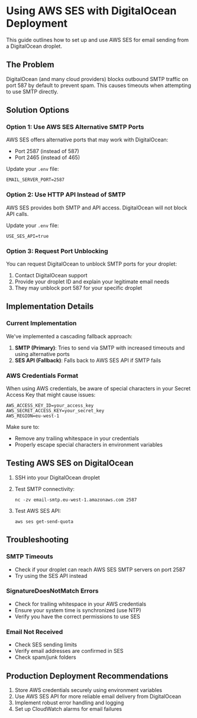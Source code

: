 # Using AWS SES with DigitalOcean Deployment

This guide outlines how to set up and use AWS SES for email sending from a DigitalOcean droplet.

## The Problem

DigitalOcean (and many cloud providers) blocks outbound SMTP traffic on port 587 by default to prevent spam. This causes timeouts when attempting to use SMTP directly.

## Solution Options

### Option 1: Use AWS SES Alternative SMTP Ports

AWS SES offers alternative ports that may work with DigitalOcean:

- Port 2587 (instead of 587)
- Port 2465 (instead of 465)

Update your `.env` file:

```
EMAIL_SERVER_PORT=2587
```

### Option 2: Use HTTP API Instead of SMTP

AWS SES provides both SMTP and API access. DigitalOcean will not block API calls.

Update your `.env` file:

```
USE_SES_API=true
```

### Option 3: Request Port Unblocking

You can request DigitalOcean to unblock SMTP ports for your droplet:

1. Contact DigitalOcean support
2. Provide your droplet ID and explain your legitimate email needs
3. They may unblock port 587 for your specific droplet

## Implementation Details

### Current Implementation

We've implemented a cascading fallback approach:

1. **SMTP (Primary)**: Tries to send via SMTP with increased timeouts and using alternative ports
2. **SES API (Fallback)**: Falls back to AWS SES API if SMTP fails

### AWS Credentials Format

When using AWS credentials, be aware of special characters in your Secret Access Key that might cause issues:

```
AWS_ACCESS_KEY_ID=your_access_key
AWS_SECRET_ACCESS_KEY=your_secret_key
AWS_REGION=eu-west-1
```

Make sure to:

- Remove any trailing whitespace in your credentials
- Properly escape special characters in environment variables

## Testing AWS SES on DigitalOcean

1. SSH into your DigitalOcean droplet
2. Test SMTP connectivity:

   ```
   nc -zv email-smtp.eu-west-1.amazonaws.com 2587
   ```

3. Test AWS SES API:
   ```
   aws ses get-send-quota
   ```

## Troubleshooting

### SMTP Timeouts

- Check if your droplet can reach AWS SES SMTP servers on port 2587
- Try using the SES API instead

### SignatureDoesNotMatch Errors

- Check for trailing whitespace in your AWS credentials
- Ensure your system time is synchronized (use NTP)
- Verify you have the correct permissions to use SES

### Email Not Received

- Check SES sending limits
- Verify email addresses are confirmed in SES
- Check spam/junk folders

## Production Deployment Recommendations

1. Store AWS credentials securely using environment variables
2. Use AWS SES API for more reliable email delivery from DigitalOcean
3. Implement robust error handling and logging
4. Set up CloudWatch alarms for email failures

